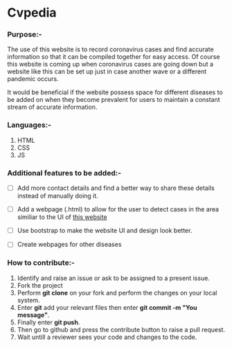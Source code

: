 # Cvpedia

### Purpose:-
 The use of this website is to record coronavirus cases and find accurate information so that it can be compiled together for easy access. Of course this website is coming up when coronavirus cases are going down but a website like this can be set up just in case another wave or a different pandemic occurs.
 
 It would be beneficial if the website possess space for different diseases to be added on when they become prevalent for users to maintain a constant stream of accurate information.
### Languages:-

1. HTML
2. CSS
3. JS

### Additional features to be added:-

- [ ] Add more contact details and find a better way to share these details instead of manually doing it.
- [ ] Add a webpage (.html) to allow for the user to detect cases in the area similiar to the UI of [this website](https://www.mygov.in/covid-19)
- [ ] Use bootstrap to make the website UI and design look better.
- [ ] Create webpages for other diseases 


### How to contribute:-

1. Identify and raise an issue or ask to be assigned to a present issue.
2. Fork the project
3. Perform **git clone** on your fork and perform the changes on your local system.
4. Enter **git** add your relevant files then enter **git commit -m "You message"**.
5. Finally enter **git push**.
6. Then go to github and press the contribute button to raise a pull request.
7. Wait untill a reviewer sees your code and changes to the code.
